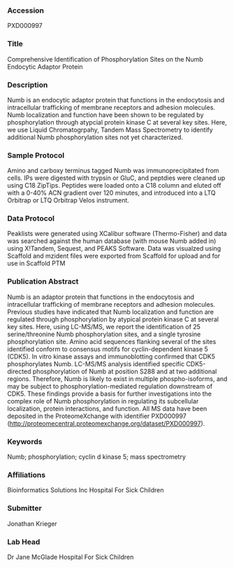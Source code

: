 ### Accession
PXD000997

### Title
Comprehensive Identification of Phosphorylation Sites on the Numb Endocytic Adaptor Protein

### Description
Numb is an endocytic adaptor protein that functions in the endocytosis and intracellular trafficking of membrane receptors and adhesion molecules.  Numb localization and function have been shown to be regulated by phosphorylation through atypcial protein kinase C at several key sites.  Here, we use Liquid Chromatogrpahy, Tandem Mass Spectrometry to identify additional Numb phosphorylation sites not yet characterized.

### Sample Protocol
Amino and carboxy terminus tagged Numb was immunoprecipitated from cells.  IPs were digested with trypsin or GluC, and peptdies were cleaned up using C18 ZipTips.  Peptides were loaded onto a C18 column and eluted off with a 0-40% ACN gradient over 120 minutes, and introduced into a LTQ Orbitrap or LTQ Orbitrap Velos instrument.

### Data Protocol
Peaklists were generated using XCalibur software (Thermo-Fisher) and data was searched against the human database (with mouse Numb added in) using X!Tandem, Sequest, and PEAKS Software.  Data was visualzed using Scaffold and mzident files were exported from Scaffold for upload and for use in Scaffold PTM

### Publication Abstract
Numb is an adaptor protein that functions in the endocytosis and intracellular trafficking of membrane receptors and adhesion molecules. Previous studies have indicated that Numb localization and function are regulated through phosphorylation by atypical protein kinase C at several key sites. Here, using LC-MS/MS, we report the identification of 25 serine/threonine Numb phosphorylation sites, and a single tyrosine phosphorylation site. Amino acid sequences flanking several of the sites identified conform to consensus motifs for cyclin-dependent kinase 5 (CDK5). In vitro kinase assays and immunoblotting confirmed that CDK5 phosphorylates Numb. LC-MS/MS analysis identified specific CDK5-directed phosphorylation of Numb at position S288 and at two additional regions. Therefore, Numb is likely to exist in multiple phospho-isoforms, and may be subject to phosphorylation-mediated regulation downstream of CDK5. These findings provide a basis for further investigations into the complex role of Numb phosphorylation in regulating its subcellular localization, protein interactions, and function. All MS data have been deposited in the ProteomeXchange with identifier PXD000997 (http://proteomecentral.proteomexchange.org/dataset/PXD000997).

### Keywords
Numb; phosphorylation; cyclin d kinase 5; mass spectrometry

### Affiliations
Bioinformatics Solutions Inc
Hospital For Sick Children

### Submitter
Jonathan Krieger

### Lab Head
Dr Jane McGlade
Hospital For Sick Children


